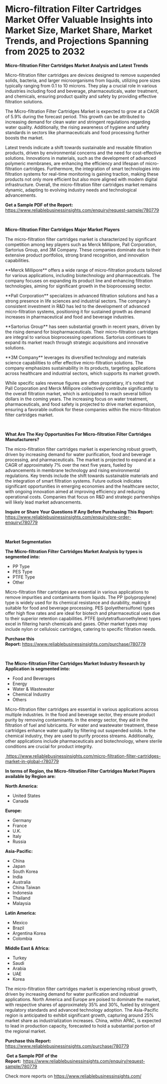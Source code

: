 <p><h1>Micro-filtration Filter Cartridges Market Offer Valuable Insights into Market Size, Market Share, Market Trends, and Projections Spanning from 2025 to 2032</h1></p><p><strong>Micro-filtration Filter Cartridges Market Analysis and Latest Trends</strong></p>
<p><p>Micro-filtration filter cartridges are devices designed to remove suspended solids, bacteria, and larger microorganisms from liquids, utilizing pore sizes typically ranging from 0.1 to 10 microns. They play a crucial role in various industries including food and beverage, pharmaceuticals, water treatment, and chemicals, ensuring product quality and safety by providing effective filtration solutions.</p><p>The Micro-filtration Filter Cartridges Market is expected to grow at a CAGR of 5.9% during the forecast period. This growth can be attributed to increasing demand for clean water and stringent regulations regarding water quality. Additionally, the rising awareness of hygiene and safety standards in sectors like pharmaceuticals and food processing further boosts the market. </p><p>Latest trends indicate a shift towards sustainable and reusable filtration products, driven by environmental concerns and the need for cost-effective solutions. Innovations in materials, such as the development of advanced polymeric membranes, are enhancing the efficiency and lifespan of micro-filtration cartridges. Furthermore, the integration of smart technologies into filtration systems for real-time monitoring is gaining traction, making these products not only more efficient but also more aligned with modern digital infrastructure. Overall, the micro-filtration filter cartridges market remains dynamic, adapting to evolving industry needs and technological advancements.</p></p>
<p><strong>Get a Sample PDF of the Report:&nbsp;</strong> <a href="https://www.reliablebusinessinsights.com/enquiry/request-sample/780779?utm_campaign=2789&utm_medium=2&utm_source=Github&utm_content=ia&utm_term=26032025&utm_id=micro-filtration-filter-cartridges">https://www.reliablebusinessinsights.com/enquiry/request-sample/780779</a></p>
<p>&nbsp;</p>
<p><strong>Micro-filtration Filter Cartridges Major Market Players</strong></p>
<p><p>The micro-filtration filter cartridges market is characterized by significant competition among key players such as Merck Millipore, Pall Corporation, Sartorius Group, and 3M Company. These companies dominate due to their extensive product portfolios, strong brand recognition, and innovation capabilities.</p><p>**Merck Millipore** offers a wide range of micro-filtration products tailored for various applications, including biotechnology and pharmaceuticals. The company focuses on expanding its product line and enhancing filtration technologies, aiming for significant growth in the bioprocessing sector.</p><p>**Pall Corporation** specializes in advanced filtration solutions and has a strong presence in life sciences and industrial sectors. The company's consistent investment in R&D has led to the development of advanced micro-filtration systems, positioning it for sustained growth as demand increases in pharmaceutical and food and beverage industries.</p><p>**Sartorius Group** has seen substantial growth in recent years, driven by the rising demand for biopharmaceuticals. Their micro-filtration cartridges are integral to various bioprocessing operations. Sartorius continues to expand its market reach through strategic acquisitions and innovative solutions.</p><p>**3M Company** leverages its diversified technology and materials science capabilities to offer effective micro-filtration solutions. The company emphasizes sustainability in its products, targeting applications across healthcare and industrial sectors, which supports its market growth.</p><p>While specific sales revenue figures are often proprietary, it's noted that Pall Corporation and Merck Millipore collectively contribute significantly to the overall filtration market, which is anticipated to reach several billion dollars in the coming years. The increasing focus on water treatment, pharmaceuticals, and food safety is projected to drive market expansion, ensuring a favorable outlook for these companies within the micro-filtration filter cartridges market.</p></p>
<p>&nbsp;</p>
<p><strong>What Are The Key Opportunities For Micro-filtration Filter Cartridges Manufacturers?</strong></p>
<p><p>The micro-filtration filter cartridges market is experiencing robust growth, driven by increasing demand for water purification, food and beverage processing, and pharmaceuticals. The market is projected to expand at a CAGR of approximately 7% over the next five years, fueled by advancements in membrane technology and rising environmental regulations. Key trends include the shift towards sustainable materials and the integration of smart filtration systems. Future outlook indicates significant opportunities in emerging economies and the healthcare sector, with ongoing innovation aimed at improving efficiency and reducing operational costs. Companies that focus on R&D and strategic partnerships will likely lead market advancements.</p></p>
<p><strong>Inquire or Share Your Questions If Any Before Purchasing This Report:</strong> <a href="https://www.reliablebusinessinsights.com/enquiry/pre-order-enquiry/780779?utm_campaign=2789&utm_medium=2&utm_source=Github&utm_content=ia&utm_term=26032025&utm_id=micro-filtration-filter-cartridges">https://www.reliablebusinessinsights.com/enquiry/pre-order-enquiry/780779</a></p>
<p>&nbsp;</p>
<p><strong>Market Segmentation</strong></p>
<p><strong>The Micro-filtration Filter Cartridges Market Analysis by types is segmented into:</strong></p>
<p><ul><li>PP Type</li><li>PES Type</li><li>PTFE Type</li><li>Other</li></ul></p>
<p><p>Micro-filtration filter cartridges are essential in various applications to remove impurities and contaminants from liquids. The PP (polypropylene) type is widely used for its chemical resistance and durability, making it suitable for food and beverage processing. PES (polyethersulfone) types offer high flow rates and are ideal for biotech and pharmaceutical uses due to their superior retention capabilities. PTFE (polytetrafluoroethylene) types excel in filtering harsh chemicals and gases. Other market types may include nylon or cellulosic cartridges, catering to specific filtration needs.</p></p>
<p><strong>Purchase this Report:&nbsp;</strong><a href="https://www.reliablebusinessinsights.com/purchase/780779?utm_campaign=2789&utm_medium=2&utm_source=Github&utm_content=ia&utm_term=26032025&utm_id=micro-filtration-filter-cartridges">https://www.reliablebusinessinsights.com/purchase/780779</a></p>
<p>&nbsp;</p>
<p><strong>The Micro-filtration Filter Cartridges Market Industry Research by Application is segmented into:</strong></p>
<p><ul><li>Food and Beverages</li><li>Energy</li><li>Water & Wastewater</li><li>Chemical Industry</li><li>Others</li></ul></p>
<p><p>Micro-filtration filter cartridges are essential in various applications across multiple industries. In the food and beverage sector, they ensure product purity by removing contaminants. In the energy sector, they aid in the filtration of fuel and lubricants. For water and wastewater treatment, these cartridges enhance water quality by filtering out suspended solids. In the chemical industry, they are used to purify process streams. Additionally, other applications include pharmaceuticals and biotechnology, where sterile conditions are crucial for product integrity.</p></p>
<p><a href="https://www.reliablebusinessinsights.com/micro-filtration-filter-cartridges-market-in-global-r780779?utm_campaign=2789&utm_medium=2&utm_source=Github&utm_content=ia&utm_term=26032025&utm_id=micro-filtration-filter-cartridges">&nbsp;https://www.reliablebusinessinsights.com/micro-filtration-filter-cartridges-market-in-global-r780779</a></p>
<p><strong>In terms of Region, the Micro-filtration Filter Cartridges Market Players available by Region are:</strong></p>
<p>
    <p> <strong> North America: </strong>
        <ul>
            <li>United States</li>
            <li>Canada</li>
        </ul>
        </p> 
    <p> <strong> Europe: </strong>
        <ul>
            <li>Germany</li>
            <li>France</li>
            <li>U.K.</li>
            <li>Italy</li>
            <li>Russia</li>
        </ul>
        </p> 
    <p> <strong> Asia-Pacific: </strong>
        <ul>
            <li>China</li>
            <li>Japan</li>
            <li>South Korea</li>
            <li>India</li>
            <li>Australia</li>
            <li>China Taiwan</li>
            <li>Indonesia</li>
            <li>Thailand</li>
            <li>Malaysia</li>
        </ul>
        </p> 
    <p> <strong> Latin America: </strong>
        <ul>
            <li>Mexico</li>
            <li>Brazil</li>
            <li>Argentina Korea</li>
            <li>Colombia</li>
        </ul>
        </p> 
    <p> <strong> Middle East & Africa: </strong>
        <ul>
            <li>Turkey</li>
            <li>Saudi</li>
            <li>Arabia</li>
            <li>UAE</li>
            <li>Korea</li>
        </ul>
    </p>
    </p>
<p><p>The micro-filtration filter cartridges market is experiencing robust growth, driven by increasing demand for water purification and industrial applications. North America and Europe are poised to dominate the market, with respective shares of approximately 35% and 30%, fueled by stringent regulatory standards and advanced technology adoption. The Asia-Pacific region is anticipated to exhibit significant growth, capturing around 25% market share as industrialization increases. China, within APAC, is expected to lead in production capacity, forecasted to hold a substantial portion of the regional market.</p></p>
<p><strong>Purchase this Report: </strong><a href="https://www.reliablebusinessinsights.com/purchase/780779?utm_campaign=2789&utm_medium=2&utm_source=Github&utm_content=ia&utm_term=26032025&utm_id=micro-filtration-filter-cartridges">https://www.reliablebusinessinsights.com/purchase/780779</a></p>
<p>&nbsp;<strong>Get a Sample PDF of the Report:&nbsp;&nbsp;</strong><a href="https://www.reliablebusinessinsights.com/enquiry/request-sample/780779?utm_campaign=2789&utm_medium=2&utm_source=Github&utm_content=ia&utm_term=26032025&utm_id=micro-filtration-filter-cartridges">https://www.reliablebusinessinsights.com/enquiry/request-sample/780779</a></p>
<p><strong></strong></p>
<p>Check more reports on <a href="https://www.reliablebusinessinsights.com/?utm_campaign=2789&utm_medium=2&utm_source=Github&utm_content=ia&utm_term=26032025&utm_id=micro-filtration-filter-cartridges">https://www.reliablebusinessinsights.com/</a></p>